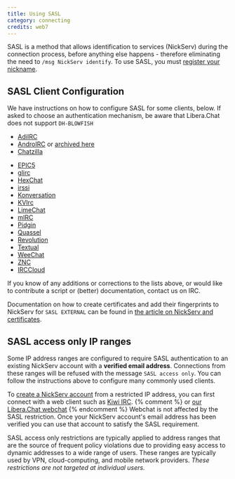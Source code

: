 ```yaml
---
title: Using SASL
category: connecting
credits: web7
---
```


SASL is a method that allows identification to services (NickServ) during the
connection process, before anything else happens - therefore eliminating the
need to `/msg NickServ identify`. To use SASL, you must
[register your nickname](/guides/registration).

## SASL Client Configuration

We have instructions on how to configure SASL for some clients, below. If
asked to choose an authentication mechanism, be aware that Libera.Chat does
not support `DH-BLOWFISH`

- [AdiIRC](https://dev.adiirc.com/projects/adiirc/wiki/SASL)
- [AndroIRC](http://wiki.androirc.com/nickserv_sasl) or
  [archived here](https://web.archive.org/web/20210319221818/http://wiki.androirc.com/nickserv_sasl)
- [Chatzilla](/guides/chatzilla)
* [EPIC5](/guides/epic5)
* [glirc](https://github.com/glguy/irc-core/wiki/Automatically-authenticating-to-NickServ)
* [HexChat](/guides/hexchat)
* [irssi](/guides/irssi)
* [Konversation](http://userbase.kde.org/Konversation/Configuring_SASL_authentication)
* [KVIrc](/guides/kvirc)
* [LimeChat](/guides/limechat)
* [mIRC](/guides/mirc)
* [Pidgin](/guides/pidgin)
* [Quassel](/guides/quassel)
* [Revolution](/guides/revolution)
* [Textual](/guides/textual)
* [WeeChat](/guides/weechat)
* [ZNC](http://wiki.znc.in/Sasl#Example)
* [IRCCloud](/guides/irccloud)

If you know of any additions or corrections to the lists above, or would like
to contribute a script or (better) documentation, contact us on IRC.

Documentation on how to create certificates and add their fingerprints to
NickServ for `SASL EXTERNAL` can be found in
[the article on NickServ and certificates](/guides/certfp).

## SASL access only IP ranges

Some IP address ranges are configured to require SASL authentication to an
existing NickServ account with a **verified email address**. Connections from
these ranges will be refused with the message `SASL access only`. You can
follow the instructions above to configure many commonly used clients.

To [create a NickServ account](/guides/registration) from a restricted IP
address, you can first connect with a web client such as
[Kiwi IRC](https://kiwiirc.com). {% comment %}
or [our Libera.Chat webchat](https://webchat.libera.chat)
{% endcomment %} Webchat is not affected by the SASL restriction. Once your
NickServ account's email address has been verified you can use that account to
satisfy the SASL requirement.

SASL access only restrictions are typically applied to address ranges that are
the source of frequent policy violations due to providing easy access to
dynamic addresses to a wide range of users. These ranges are typically used
by VPN, cloud-computing, and mobile network providers.
*These restrictions are not targeted at individual users.*
